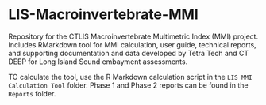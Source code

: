 # LIS-Macroinvertebrate-MMI
Repository for the CTLIS Macroinvertebrate Multimetric Index (MMI) project. Includes RMarkdown tool for MMI calculation, user guide, technical reports, and supporting documentation and data developed by Tetra Tech and CT DEEP for Long Island Sound embayment assessments.

TO calculate the tool, use the R Markdown calculation script in the `LIS MMI Calculation Tool` folder. Phase 1 and Phase 2 reports can be found in the `Reports` folder.
